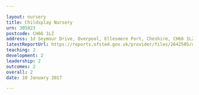 ```yaml
---

layout: nursery
title: Childsplay Nursery
urn: 305023
postcode: CH66 1LZ
address: 1d Seymour Drive, Overpool, Ellesmere Port, Cheshire, CH66 1LZ
latestReportUrl: https://reports.ofsted.gov.uk/provider/files/2642505/urn/305023.pdf
teaching: 2
development: 2
leadership: 2
outcomes: 2
overall: 2
date: 10 January 2017

---
```

